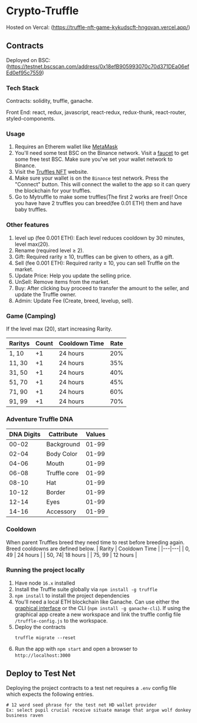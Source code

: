 # Crypto-Truffle

Hosted on Vercal: (https://truffle-nft-game-kykudscft-hngovan.vercel.app/)

## Contracts

Deployed on BSC: (https://testnet.bscscan.com/address/0x18efB905993070c70d371DEa06efEd0ef95c7559)

### Tech Stack

Contracts: solidity, truffle, ganache.

Front End: react, redux, javascript, react-redux, redux-thunk, react-router, styled-components.

### Usage 

1. Requires an Etherem wallet like [MetaMask](https://metamask.io/)
2. You'll need some test BSC on the Binance network. Visit a <a href="https://testnet.binance.org/faucet-smart" target="_blank">faucet</a> to get some free test BSC. Make sure you've set your wallet network to Binance.
3. Visit the <a href="https://truffle-nft-game-kykudscft-hngovan.vercel.app/" target="_blank">Truffles NFT</a> website.
4. Make sure your wallet is on the `Binance` test network. Press the "Connect" button. This will connect the wallet to the app so it can query the blockchain for your truffles.
5. Go to Mytruffle to make some truffles(The first 2 works are free)! Once you have have 2 truffles you can breed(fee 0.01 ETH) them and have baby truffles.

### Other features
1. level up (fee 0.001 ETH): Each level reduces cooldown by 30 minutes, level max(20).
2. Rename (required level ≥ 2).
3. Gift: Required rarity ≥ 10, truffles can be given to others, as a gift.
4. Sell (fee 0.001 ETH): Required rarity ≥ 10, you can sell Truffle on the market.
5. Update Price: Help you update the selling price.
6. UnSell: Remove items from the market.
7. Buy: After clicking buy proceed to transfer the amount to the seller, and update the Truffle owner.
8. Admin: Update Fee (Create, breed, levelup, sell).


### Game (Camping)
If the level max (20), start increasing Rarity.

| Raritys | Count | Cooldown Time | Rate |
|---|---|---|---|
|1, 10 | +1 | 24 hours | 20% |
|11, 30 | +1 | 24 hours | 35% |
|31, 50 | +1 | 24 hours | 40% |
|51, 70 | +1 | 24 hours | 45% |
|71, 90 | +1 | 24 hours | 60% |
|91, 99 | +1 | 24 hours | 70% |

### Adventure Truffle DNA
| DNA Digits | Cattribute | Values |
|---|---|---|
| 00-02 | Background | 01-99 |
| 02-04 | Body Color | 01-99 |
| 04-06 | Mouth | 01-99 |
| 06-08 | Truffle core | 01-99 |
| 08-10 | Hat | 01-99 |
| 10-12 | Border | 01-99 |
| 12-14 | Eyes |  01-99 |
| 14-16 | Accessory | 01-99 |

### Cooldown
When parent Truffles breed they need time to rest before breeding again. Breed cooldowns are defined below.
| Rarity | Cooldown Time  |
|---|---|
| 0, 49 | 24 hours |
| 50, 74| 18 hours |
| 75, 99 | 12 hours |

### Running the project locally

1. Have node `16.x` installed
2. Install the Truffle suite globally via `npm install -g truffle`
3. `npm install` to install the project dependencies
4. You'll need a local ETH blockchain like Ganache. Can use either the <a href="https://www.trufflesuite.com/ganache" target="_blank">graphical interface</a> or the CLI (`npm install -g ganache-cli`). If using the graphical app create a new workspace and link the truffle config file `/truffle-config.js` to the workspace.
5. Deploy the contracts
   ```
   truffle migrate --reset
   ```
6. Run the app with `npm start` and open a browser to `http://localhost:3000`

## Deploy to Test Net
Deploying the project contracts to a test net requires a `.env` config file which expects the following entries.
```
# 12 word seed phrase for the test net HD wallet provider
Ex: select pupil crucial receive situate manage that argue wolf donkey business raven
```
